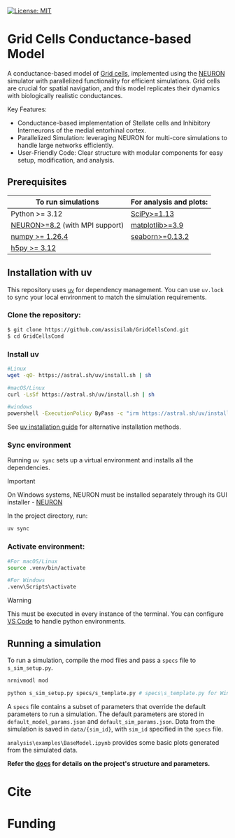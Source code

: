 [![License: MIT](https://img.shields.io/badge/License-MIT-yellow.svg)](https://opensource.org/licenses/MIT)

# Grid Cells Conductance-based Model
A conductance-based model of [Grid cells](https://en.wikipedia.org/wiki/Grid_cell), implemented using the [NEURON](https://www.neuron.yale.edu/) simulator with parallelized functionality for efficient simulations. Grid cells are crucial for spatial navigation, and this model replicates their dynamics with biologically realistic conductances.

Key Features:
- Conductance-based implementation of Stellate cells and Inhibitory Interneurons of the medial entorhinal cortex.
- Parallelized Simulation: leveraging NEURON for multi-core simulations to handle large networks efficiently.
- User-Friendly Code: Clear structure with modular components for easy setup, modification, and analysis.

## Prerequisites

| To run simulations  | For analysis and plots: |
| ------------- | ------------- |
| Python >= 3.12  | [SciPy>=1.13](https://scipy.org/install/)   |
| [NEURON>=8.2](https://nrn.readthedocs.io/en/latest/index.html) (with MPI support)  | [matplotlib>=3.9](https://matplotlib.org/stable/) |
|[numpy >= 1.26.4](https://numpy.org/install/)|[seaborn>=0.13.2](https://seaborn.pydata.org/installing.html) |
|[h5py >= 3.12](https://docs.h5py.org/en/latest/build.html)||



## Installation with uv
This repository uses [`uv`](https://github.com/astral-sh/uv) for dependency management. You can use `uv.lock` to 
sync your local environment to match the simulation requirements.

### Clone the repository:

```bash
$ git clone https://github.com/assisilab/GridCellsCond.git
$ cd GridCellsCond
```

### Install uv

```bash
#Linux
wget -qO- https://astral.sh/uv/install.sh | sh

#macOS/Linux
curl -LsSf https://astral.sh/uv/install.sh | sh

#windows
powershell -ExecutionPolicy ByPass -c "irm https://astral.sh/uv/install.ps1 | iex"
```

See [uv installation guide](https://docs.astral.sh/uv/getting-started/installation/) for alternative installation methods.

### Sync environment

Running `uv sync` sets up a virtual environment and installs all the dependencies.

> [!IMPORTANT]
> On Windows systems, NEURON must be installed separately through its GUI installer - [NEURON](https://nrn.readthedocs.io/en/latest/index.html)

In the project directory, run:

```bash
uv sync
```

### Activate environment:

```bash
#For macOS/Linux
source .venv/bin/activate

#For Windows
.venv\Scripts\activate
```

> [!WARNING]
> This must be executed in every instance of the terminal. You can configure [VS Code](https://code.visualstudio.com/docs/python/environments) to handle python environments.

## Running a simulation
To run a simulation, compile the mod files and pass a `specs` file to `s_sim_setup.py`.

```bash
nrnivmodl mod
```

```bash
python s_sim_setup.py specs/s_template.py # specs\s_template.py for Windows
```

A `specs` file contains a subset of parameters that override the default parameters to run a simulation. The default parameters are stored in `default_model_params.json` and `default_sim_params.json`. Data from the simulation is saved in `data/{sim_id}`, with `sim_id` specified in the `specs` file.

`analysis\examples\BaseModel.ipynb` provides some basic plots generated from the simulated data.

**Refer the [docs](https://assisilab.github.io/GridCellsCond/) for details on the project's structure and parameters.**

# Cite
# Funding
